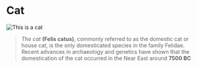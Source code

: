 # Cat


![This is a cat](https://upload.wikimedia.org/wikipedia/commons/6/68/Orange_tabby_cat_sitting_on_fallen_leaves-Hisashi-01A.jpg 'This is a cat')


> *The cat* **(Felis catus)**, commonly referred to as the domestic cat or house cat, is the only domesticated species in the family Felidae. Recent advances in archaeology and genetics have shown that the domestication of the cat occurred in the Near East around **7500 BC**